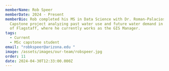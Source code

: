 ```yaml
---
memberName: Rob Speer
memberDate: 2024 - Present
memberBio: Rob completed his MS in Data Science with Dr. Roman-Palacios with a
  Capstone project analyzing past water use and future water demand in the City
  of Flagstaff, where he currently works as the GIS Manager.
tags:
  - Current
  - MSc capstone student
email: "robkspeer@arizona.edu "
image: /assets/images/our-team/robspeer.jpg
order: 11
date: 2024-04-30T12:33:00.000Z
---
```

